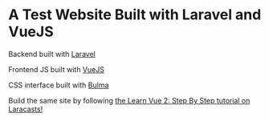 # A Test Website Built with Laravel and VueJS

Backend built with [Laravel](https://laravel.com/docs)

Frontend JS built with [VueJS](https://vuejs.org/)

CSS interface built with [Bulma](https://bulma.io/)

Build the same site by following [the Learn Vue 2: Step By Step tutorial on Laracasts!](https://laracasts.com/series/learn-vue-2-step-by-step)

